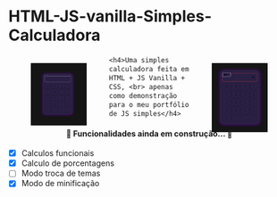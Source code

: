<h1> HTML-JS-vanilla-Simples-Calculadora </h1>

<div>
	<figure style="width: 100px; height: 100px; float: left;">
		<img alt="Imagem demonstração" title="Demonstração de Front-End" src="./images/image1.png" />
	</figure>
	<figure style="width: 100px; height: 100px; float: right;">
		<img alt="Imagem demonstração" title="Demonstração de Front-End" src="./images/image2.png" />
	</figure>
	
	<h4>Uma simples calculadora feita em HTML + JS Vanilla + CSS, <br> apenas como demonstração para o meu portfólio de JS simples</h4>
<div>





<h4 align="center"> 
	🚧  Funcionalidades ainda em construção...  🚧
</h4>

- [x] Calculos funcionais
- [x] Calculo de porcentagens
- [ ] Modo troca de temas
- [x] Modo de minificação
